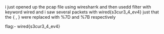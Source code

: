 
i just opened up the pcap file using wiresharrk and  then usedd filter with keyword wired and i saw
several packets with wired{s3cur3_4_ev4}
just that the { , } were replaced with %7D and %7B respectively

flag:- wired{s3cur3_4_ev4}

